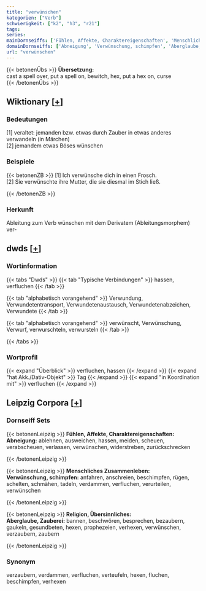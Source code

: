 ```yaml
---
title: "verwünschen"
kategorien: ["Verb"]
schwierigkeit: ["k2", "h3", "r21"]
tags:
series:
mainDornseiffs: ['Fühlen, Affekte, Charaktereigenschaften', 'Menschliches Zusammenleben', 'Religion, Übersinnliches']
domainDornseiffs: ['Abneigung', 'Verwünschung, schimpfen', 'Aberglaube, Zauberei']
url: "verwünschen"
---
```


{{< betonenÜbs >}}
**Übersetzung:**  
cast a spell over, put a spell on, bewitch, hex, put a hex on, curse  
{{< /betonenÜbs >}}

## Wiktionary [[+](https://de.wiktionary.org/wiki/verwünschen)]

### Bedeutungen
[1] veraltet: jemanden bzw. etwas durch Zauber in etwas anderes verwandeln (in Märchen)  
[2] jemandem etwas Böses wünschen  

### Beispiele
{{< betonenZB >}}
[1] Ich verwünsche dich in einen Frosch.  
[2] Sie verwünschte ihre Mutter, die sie diesmal im Stich ließ.  

{{< /betonenZB >}}
### Herkunft
Ableitung zum Verb wünschen mit dem Derivatem (Ableitungsmorphem) ver-  



## dwds [[+](https://www.dwds.de/wb/verwünschen)]

### Wortinformation
{{< tabs "Dwds" >}}
{{< tab "Typische Verbindungen" >}}
hassen, verfluchen
{{< /tab >}}

{{< tab "alphabetisch vorangehend" >}}
Verwundung, Verwundetentransport, Verwundetenaustausch, Verwundetenabzeichen, Verwundete
{{< /tab >}}

{{< tab "alphabetisch vorangehend" >}}
verwünscht, Verwünschung, Verwurf, verwurschteln, verwursteln
{{< /tab >}}

{{< /tabs >}}

### Wortprofil
{{< expand "Überblick" >}} verfluchen, hassen {{< /expand >}}
{{< expand "hat Akk./Dativ-Objekt" >}} Tag {{< /expand >}}
{{< expand "in Koordination mit" >}} verfluchen {{< /expand >}}

## Leipzig Corpora [[+](https://corpora.uni-leipzig.de/en/res?word=verwünschen&corpusId=deu_newscrawl-public_2018)]

### Dornseiff Sets
{{< betonenLeipzig >}}
**Fühlen, Affekte, Charaktereigenschaften:**  
**Abneigung:** ablehnen, ausweichen, hassen, meiden, scheuen, verabscheuen, verlassen, verwünschen, widerstreben, zurückschrecken  

{{< /betonenLeipzig >}}


{{< betonenLeipzig >}}
**Menschliches Zusammenleben:**  
**Verwünschung, schimpfen:** anfahren, anschreien, beschimpfen, rügen, schelten, schmähen, tadeln, verdammen, verfluchen, verurteilen, verwünschen  

{{< /betonenLeipzig >}}


{{< betonenLeipzig >}}
**Religion, Übersinnliches:**  
**Aberglaube, Zauberei:** bannen, beschwören, besprechen, bezaubern, gaukeln, gesundbeten, hexen, prophezeien, verhexen, verwünschen, verzaubern, zaubern  

{{< /betonenLeipzig >}}

### Synonym
verzaubern, verdammen, verfluchen, verteufeln, hexen, fluchen, beschimpfen, verhexen

